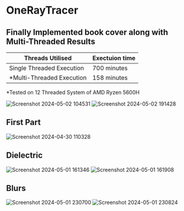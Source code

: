 # OneRayTracer

## Finally Implemented book cover along with Multi-Threaded Results
| Threads Utilised  | Exectuion time |
| ------------- | ------------- |
| Single Threaded Execution  | 700 minutes  |
| *Multi-Threaded Execution | 158 minutes  |

   *Tested on 12 Threaded System of AMD Ryzen 5600H
  
![Screenshot 2024-05-02 104531](https://github.com/Aerogalaxystar/OneRayTracer/assets/132094721/38cba697-c871-439c-8467-7c87f8232aa0)
![Screenshot 2024-05-02 191428](https://github.com/Aerogalaxystar/OneRayTracer/assets/132094721/9058460e-e3ff-474d-ae64-0de6f3962026)


## First Part
![Screenshot 2024-04-30 110328](https://github.com/Aerogalaxystar/OneRayTracer/assets/132094721/0790420a-4a3a-422b-af51-170bcdfd7da7)

## Dielectric
![Screenshot 2024-05-01 161346](https://github.com/Aerogalaxystar/OneRayTracer/assets/132094721/1b51e50f-49bd-4b64-ac66-5f150bd5f3fe)
![Screenshot 2024-05-01 161908](https://github.com/Aerogalaxystar/OneRayTracer/assets/132094721/ad3db1d2-1e95-4c6d-8f68-022a60adb2aa)

## Blurs
![Screenshot 2024-05-01 230700](https://github.com/Aerogalaxystar/OneRayTracer/assets/132094721/2c583097-7c26-438f-944f-8f2ade0d9217)
![Screenshot 2024-05-01 230824](https://github.com/Aerogalaxystar/OneRayTracer/assets/132094721/17acc16f-0f97-4be7-8855-85d6d838656e)



